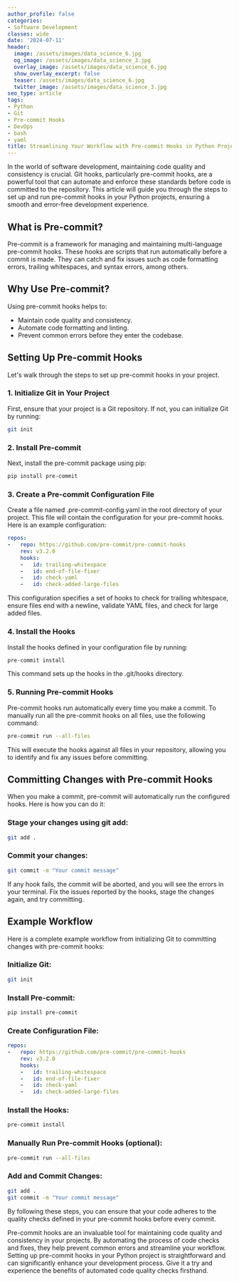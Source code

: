 ```yaml
---
author_profile: false
categories:
- Software Development
classes: wide
date: '2024-07-11'
header:
  image: /assets/images/data_science_6.jpg
  og_image: /assets/images/data_science_3.jpg
  overlay_image: /assets/images/data_science_6.jpg
  show_overlay_excerpt: false
  teaser: /assets/images/data_science_6.jpg
  twitter_image: /assets/images/data_science_3.jpg
seo_type: article
tags:
- Python
- Git
- Pre-commit Hooks
- DevOps
- bash
- yaml
title: Streamlining Your Workflow with Pre-commit Hooks in Python Projects
---
```


In the world of software development, maintaining code quality and consistency is crucial. Git hooks, particularly pre-commit hooks, are a powerful tool that can automate and enforce these standards before code is committed to the repository. This article will guide you through the steps to set up and run pre-commit hooks in your Python projects, ensuring a smooth and error-free development experience.

## What is Pre-commit?

Pre-commit is a framework for managing and maintaining multi-language pre-commit hooks. These hooks are scripts that run automatically before a commit is made. They can catch and fix issues such as code formatting errors, trailing whitespaces, and syntax errors, among others.

## Why Use Pre-commit?

Using pre-commit hooks helps to:

- Maintain code quality and consistency.
- Automate code formatting and linting.
- Prevent common errors before they enter the codebase.

## Setting Up Pre-commit Hooks

Let's walk through the steps to set up pre-commit hooks in your project.

### 1. Initialize Git in Your Project

First, ensure that your project is a Git repository. If not, you can initialize Git by running:

```bash
git init
```

### 2. Install Pre-commit

Next, install the pre-commit package using pip:

```bash
pip install pre-commit
```

### 3. Create a Pre-commit Configuration File
Create a file named .pre-commit-config.yaml in the root directory of your project. This file will contain the configuration for your pre-commit hooks. Here is an example configuration:

```yaml
repos:
-   repo: https://github.com/pre-commit/pre-commit-hooks
    rev: v3.2.0
    hooks:
    -   id: trailing-whitespace
    -   id: end-of-file-fixer
    -   id: check-yaml
    -   id: check-added-large-files
```

This configuration specifies a set of hooks to check for trailing whitespace, ensure files end with a newline, validate YAML files, and check for large added files.

### 4. Install the Hooks

Install the hooks defined in your configuration file by running:

```bash
pre-commit install
```

This command sets up the hooks in the .git/hooks directory.

### 5. Running Pre-commit Hooks

Pre-commit hooks run automatically every time you make a commit. To manually run all the pre-commit hooks on all files, use the following command:

```bash
pre-commit run --all-files
```

This will execute the hooks against all files in your repository, allowing you to identify and fix any issues before committing.

## Committing Changes with Pre-commit Hooks

When you make a commit, pre-commit will automatically run the configured hooks. Here is how you can do it:

### Stage your changes using git add:

```bash
git add .
```

### Commit your changes:

```bash
git commit -m "Your commit message"
```

If any hook fails, the commit will be aborted, and you will see the errors in your terminal. Fix the issues reported by the hooks, stage the changes again, and try committing.

## Example Workflow

Here is a complete example workflow from initializing Git to committing changes with pre-commit hooks:

### Initialize Git:

```bash
git init
```

### Install Pre-commit:

```bash
pip install pre-commit
```

### Create Configuration File:

```yaml
repos:
-   repo: https://github.com/pre-commit/pre-commit-hooks
    rev: v3.2.0
    hooks:
    -   id: trailing-whitespace
    -   id: end-of-file-fixer
    -   id: check-yaml
    -   id: check-added-large-files
```

### Install the Hooks:

```bash
pre-commit install
```

### Manually Run Pre-commit Hooks (optional):

```bash
pre-commit run --all-files
```

### Add and Commit Changes:

```bash
git add .
git commit -m "Your commit message"
```

By following these steps, you can ensure that your code adheres to the quality checks defined in your pre-commit hooks before every commit.

Pre-commit hooks are an invaluable tool for maintaining code quality and consistency in your projects. By automating the process of code checks and fixes, they help prevent common errors and streamline your workflow. Setting up pre-commit hooks in your Python project is straightforward and can significantly enhance your development process. Give it a try and experience the benefits of automated code quality checks firsthand.
